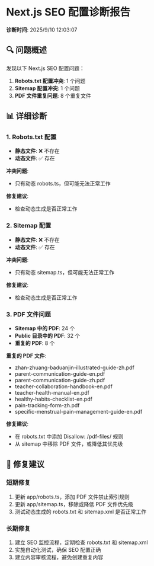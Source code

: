 # Next.js SEO 配置诊断报告

**诊断时间**: 2025/9/10 12:03:07

## 🔍 问题概述

发现以下 Next.js SEO 配置问题：

1. **Robots.txt 配置冲突**: 1 个问题
2. **Sitemap 配置冲突**: 1 个问题
3. **PDF 文件重复问题**: 8 个重复文件

## 📊 详细诊断

### 1. Robots.txt 配置

- **静态文件**: ❌ 不存在
- **动态文件**: ✅ 存在

**冲突问题**:
- 只有动态 robots.ts，但可能无法正常工作

**修复建议**:
- 检查动态生成是否正常工作

### 2. Sitemap 配置

- **静态文件**: ❌ 不存在
- **动态文件**: ✅ 存在

**冲突问题**:
- 只有动态 sitemap.ts，但可能无法正常工作

**修复建议**:
- 检查动态生成是否正常工作

### 3. PDF 文件问题

- **Sitemap 中的 PDF**: 24 个
- **Public 目录中的 PDF**: 32 个
- **重复的 PDF**: 8 个

**重复的 PDF 文件**:
- zhan-zhuang-baduanjin-illustrated-guide-zh.pdf
- parent-communication-guide-en.pdf
- parent-communication-guide-zh.pdf
- teacher-collaboration-handbook-en.pdf
- teacher-health-manual-en.pdf
- healthy-habits-checklist-en.pdf
- pain-tracking-form-zh.pdf
- specific-menstrual-pain-management-guide-en.pdf

**修复建议**:
- 在 robots.txt 中添加 Disallow: /pdf-files/ 规则
- 从 sitemap 中移除 PDF 文件，或降低其优先级

## 🔧 修复建议

### 短期修复

1. 更新 app/robots.ts，添加 PDF 文件禁止索引规则
2. 更新 app/sitemap.ts，移除或降低 PDF 文件优先级
3. 测试动态生成的 robots.txt 和 sitemap.xml 是否正常工作

### 长期修复

1. 建立 SEO 监控流程，定期检查 robots.txt 和 sitemap.xml
2. 实施自动化测试，确保 SEO 配置正确
3. 建立内容审核流程，避免创建重复内容

